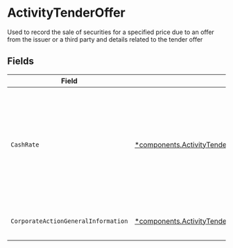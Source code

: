 # ActivityTenderOffer

Used to record the sale of securities for a specified price due to an offer from the issuer or a third party and details related to the tender offer


## Fields

| Field                                                                                                                                               | Type                                                                                                                                                | Required                                                                                                                                            | Description                                                                                                                                         | Example                                                                                                                                             |
| --------------------------------------------------------------------------------------------------------------------------------------------------- | --------------------------------------------------------------------------------------------------------------------------------------------------- | --------------------------------------------------------------------------------------------------------------------------------------------------- | --------------------------------------------------------------------------------------------------------------------------------------------------- | --------------------------------------------------------------------------------------------------------------------------------------------------- |
| `CashRate`                                                                                                                                          | [*components.ActivityTenderOfferCashRate](../../models/components/activitytenderoffercashrate.md)                                                   | :heavy_minus_sign:                                                                                                                                  | The rate (raw value, not a percentage, example: 50% will be .5 in this field) at which cash will be disbursed to the shareholder                    | {<br/>"value": "0.25"<br/>}                                                                                                                         |
| `CorporateActionGeneralInformation`                                                                                                                 | [*components.ActivityTenderOfferCorporateActionGeneralInformation](../../models/components/activitytenderoffercorporateactiongeneralinformation.md) | :heavy_minus_sign:                                                                                                                                  | Common fields for corporate actions                                                                                                                 |                                                                                                                                                     |